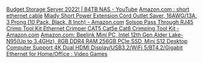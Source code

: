 
[Budget Storage Server 2022! | 84TB NAS - YouTube](https://youtu.be/DpJViwtct5g?si=VC3_L6Vg2JKe6Ylj)
[Amazon.com : short ethernet cable](https://www.amazon.com/s?k=short+ethernet+cable&i=computers&rh=n:9938478011,p_85:2470955011,p_n_feature_ten_browse-bin:23555327011&dc&ds=v1:cR2grPCTAqG3QF8dWywTcNvvBwRXiA2+WPFoaWfM+4I&crid=FJIKM2LS6AB3&qid=1695049308&rnid=23555276011&sprefix=short+ether,aps,106)
[Miady Short Power Extension Cord Outlet Saver, 16AWG/13A, 3 Prong (10 Pack, Black, 8 Inch) - Amazon.com](https://www.amazon.com/gp/product/B07H9MCTGL?smid=A2NKEN9O69YXYL&th=1)
[Solsop Pass Through RJ45 Crimp Tool Kit Ethernet Crimper CAT5 Cat5e Cat6 Crimping Tool Kit - Amazon.com](https://www.amazon.com/gp/product/B09WR31VK2?smid=A3O7RWPI3OKQKA&th=1)
[Amazon.com: Beelink Mini PC, Intel 12th Gen Alder Lake- N95(Up to 3.4GHz), 8GB DDR4 RAM 256GB PCIe SSD, Mini S12 Desktop Computer Support 4K Dual HDMI Display/USB3.2/WiFi 5/BT4.2/Gigabit Ethernet for Home/Office : Video Games](https://www.amazon.com/gp/product/B0BVLPCDVW?smid=A2RITUENS753LH&th=1)
